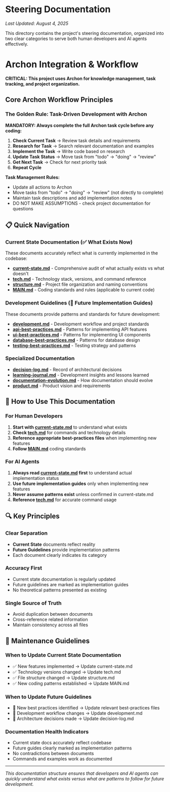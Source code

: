 # Steering Documentation

_Last Updated: August 4, 2025_

This directory contains the project's steering documentation, organized into two clear categories to serve both human developers and AI agents effectively.

# Archon Integration & Workflow

**CRITICAL: This project uses Archon for knowledge management, task tracking, and project organization.**

## Core Archon Workflow Principles

### The Golden Rule: Task-Driven Development with Archon

**MANDATORY: Always complete the full Archon task cycle before any coding:**

1. **Check Current Task** → Review task details and requirements
2. **Research for Task** → Search relevant documentation and examples
3. **Implement the Task** → Write code based on research
4. **Update Task Status** → Move task from "todo" → "doing" → "review"
5. **Get Next Task** → Check for next priority task
6. **Repeat Cycle**

**Task Management Rules:**
- Update all actions to Archon
- Move tasks from "todo" → "doing" → "review" (not directly to complete)
- Maintain task descriptions and add implementation notes
- DO NOT MAKE ASSUMPTIONS - check project documentation for questions

## 📋 Quick Navigation

### Current State Documentation (✅ What Exists Now)

These documents accurately reflect what is currently implemented in the codebase:

- **[current-state.md](./current-state.md)** - Comprehensive audit of what actually exists vs what doesn't
- **[tech.md](./tech.md)** - Technology stack, versions, and command reference
- **[structure.md](./structure.md)** - Project file organization and naming conventions
- **[MAIN.md](./MAIN.md)** - Coding standards and rules (applicable to current code)

### Development Guidelines (🔄 Future Implementation Guides)

These documents provide patterns and standards for future development:

- **[development.md](./development.md)** - Development workflow and project standards
- **[api-best-practices.md](./api-best-practices.md)** - Patterns for implementing API features
- **[ui-best-practices.md](./ui-best-practices.md)** - Patterns for implementing UI components
- **[database-best-practices.md](./database-best-practices.md)** - Patterns for database design
- **[testing-best-practices.md](./testing-best-practices.md)** - Testing strategy and patterns

### Specialized Documentation

- **[decision-log.md](./decision-log.md)** - Record of architectural decisions
- **[learning-journal.md](./learning-journal.md)** - Development insights and lessons learned
- **[documentation-evolution.md](./documentation-evolution.md)** - How documentation should evolve
- **[product.md](./product.md)** - Product vision and requirements

## 🎯 How to Use This Documentation

### For Human Developers

1. **Start with [current-state.md](./current-state.md)** to understand what exists
2. **Check [tech.md](./tech.md)** for commands and technology details
3. **Reference appropriate best-practices files** when implementing new features
4. **Follow [MAIN.md](./MAIN.md)** coding standards

### For AI Agents

1. **Always read [current-state.md](./current-state.md) first** to understand actual implementation status
2. **Use future implementation guides** only when implementing new features
3. **Never assume patterns exist** unless confirmed in current-state.md
4. **Reference [tech.md](./tech.md)** for accurate command usage

## 🔍 Key Principles

### Clear Separation

- **Current State** documents reflect reality
- **Future Guidelines** provide implementation patterns
- Each document clearly indicates its category

### Accuracy First

- Current state documentation is regularly updated
- Future guidelines are marked as implementation guides
- No theoretical patterns presented as existing

### Single Source of Truth

- Avoid duplication between documents
- Cross-reference related information
- Maintain consistency across all files

## 📝 Maintenance Guidelines

### When to Update Current State Documentation

- ✅ New features implemented → Update current-state.md
- ✅ Technology versions changed → Update tech.md
- ✅ File structure changed → Update structure.md
- ✅ New coding patterns established → Update MAIN.md

### When to Update Future Guidelines

- 🔄 New best practices identified → Update relevant best-practices files
- 🔄 Development workflow changes → Update development.md
- 🔄 Architecture decisions made → Update decision-log.md

### Documentation Health Indicators

- Current state docs accurately reflect codebase
- Future guides clearly marked as implementation patterns
- No contradictions between documents
- Commands and examples work as documented

---

_This documentation structure ensures that developers and AI agents can quickly understand what exists versus what are patterns to follow for future development._
